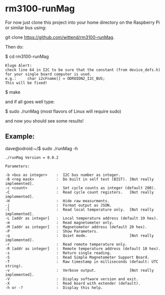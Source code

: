 # rm3100-runMag

For now just clone this project into your home directory on the Raspberry Pi or similar bus using:

git clone https://github.com/wittend/rm3100-runMag.

Then do:

$ cd rm3100-runMag

    Kluge Alert:
    check line 64 in I2C to be sure that the constant (from device_defs.h) for your single board computer is used.
    e.g.:     char i2cFname[] = ODROIDN2_I2C_BUS;
    This will be fixed!

$ make

and if all goes well type:

$ sudo ./runMag
(most flavors of Linux will require sudo)

and now you should see some results!

## Example:

dave@odroid:~/$ sudo ./runMag -h

    ./runMag Version = 0.0.2

    Parameters:

    -b <bus as integer>    :  I2C bus number as integer.
    -B <reg mask>          :  Do built in self test (BIST). [Not really implemented].
    -c <count>             :  Set cycle counts as integer (default 200).
    -C                     :  Read cycle count registers.   [Not really implemented].   
    -H                     :  Hide raw measurments.
    -j                     :  Format output as JSON.
    -l                     :  Read local temperature only.  [Not really implemented].
    -L [addr as integer]   :  Local temperature address (default 19 hex).
    -m                     :  Read magnetometer only.
    -M [addr as integer]   :  Magnetometer address (default 20 hex).
    -P                     :  Show Parameters.
    -q                     :  Quiet mode.                   [Not really implemented].
    -r                     :  Read remote temperature only.
    -R [addr as integer]   :  Remote temperature address (default 18 hex).
    -s                     :  Return single reading.
    -S                     :  Read Simple Magnetometer Support Board.
    -T                     :  Raw timestamp in milliseconds (default: UTC string).
    -v                     :  Verbose output.               [Not really implemented].
    -V                     :  Display software version and exit.
    -X                     :  Read board with extender (default).
    -h or -?               :  Display this help.
   
   
   
